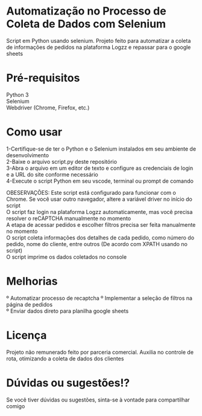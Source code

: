 # Automatização no Processo de Coleta de Dados com Selenium
Script em Python usando selenium. Projeto feito para automatizar a coleta de informações de pedidos na plataforma Logzz e repassar para o google sheets

# Pré-requisitos
Python 3<br>
Selenium<br>
Webdriver (Chrome, Firefox, etc.)<br>

# Como usar
1-Certifique-se de ter o Python e o Selenium instalados em seu ambiente de desenvolvimento<br>
2-Baixe o arquivo script.py deste repositório<br>
3-Abra o arquivo em um editor de texto e configure as credenciais de login e a URL do site conforme necessário<br>
4-Execute o script Python em seu vscode, terminal ou prompt de comando<br>

OBESERVAÇÕES:
Este script está configurado para funcionar com o Chrome. Se você usar outro navegador, altere a variável driver no início do script<br>
O script faz login na plataforma Logzz automaticamente, mas você precisa resolver o reCAPTCHA manualmente no momento<br>
A etapa de acessar pedidos e escolher filtros precisa ser feita manualmente no momento<br>
O script coleta informações dos detalhes de cada pedido, como número do pedido, nome do cliente, entre outros (De acordo com XPATH usando no script)<br>
O script imprime os dados coletados no console<br>

# Melhorias
º Automatizar processo de recaptcha
º Implementar a seleção de filtros na página de pedidos<br>
º Enviar dados direto para planilha google sheets<br>

# Licença
Projeto não remunerado feito por parceria comercial. Auxilia no controle de rota, otimizando a coleta de dados dos clientes

# Dúvidas ou sugestões!?
Se você tiver dúvidas ou sugestões, sinta-se à vontade para compartilhar comigo

